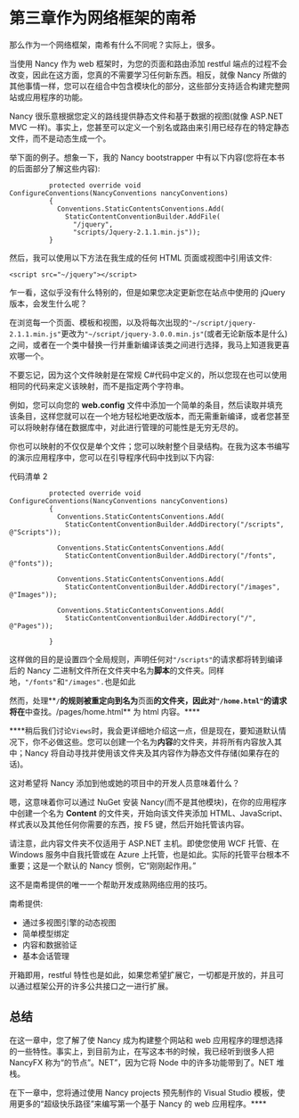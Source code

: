 # 第三章作为网络框架的南希

那么作为一个网络框架，南希有什么不同呢？实际上，很多。

当使用 Nancy 作为 web 框架时，为您的页面和路由添加 restful 端点的过程不会改变，因此在这方面，您真的不需要学习任何新东西。相反，就像 Nancy 所做的其他事情一样，您可以在组合中包含模块化的部分，这些部分支持适合构建完整网站或应用程序的功能。

Nancy 很乐意根据您定义的路线提供静态文件和基于数据的视图(就像 ASP.NET MVC 一样)。事实上，您甚至可以定义一个别名或路由来引用已经存在的特定静态文件，而不是动态生成一个。

举下面的例子。想象一下，我的 Nancy bootstrapper 中有以下内容(您将在本书的后面部分了解这些内容):

```
          protected override void ConfigureConventions(NancyConventions nancyConventions)
          {
            Conventions.StaticContentsConventions.Add(
              StaticContentConventionBuilder.AddFile(
                "/jquery",
                "scripts/Jquery-2.1.1.min.js"));
          }

```

然后，我可以使用以下方法在我生成的任何 HTML 页面或视图中引用该文件:

`<script src="~/jquery"></script>`

乍一看，这似乎没有什么特别的，但是如果您决定更新您在站点中使用的 jQuery 版本，会发生什么呢？

在浏览每一个页面、模板和视图，以及将每次出现的`"~/script/jquery-2.1.1.min.js"`更改为`"~/script/jquery-3.0.0.min.js"`(或者无论新版本是什么)之间，或者在一个类中替换一行并重新编译该类之间进行选择，我马上知道我更喜欢哪一个。

不要忘记，因为这个文件映射是在常规 C#代码中定义的，所以您现在也可以使用相同的代码来定义该映射，而不是指定两个字符串。

例如，您可以向您的 **web.config** 文件中添加一个简单的条目，然后读取并填充该条目，这样您就可以在一个地方轻松地更改版本，而无需重新编译，或者您甚至可以将映射存储在数据库中，对此进行管理的可能性是无穷无尽的。

你也可以映射的不仅仅是单个文件；您可以映射整个目录结构。在我为这本书编写的演示应用程序中，您可以在引导程序代码中找到以下内容:

代码清单 2

```
          protected override void ConfigureConventions(NancyConventions nancyConventions)
          {
            Conventions.StaticContentsConventions.Add(
              StaticContentConventionBuilder.AddDirectory("/scripts", @"Scripts"));

            Conventions.StaticContentsConventions.Add(
              StaticContentConventionBuilder.AddDirectory("/fonts", @"fonts"));

            Conventions.StaticContentsConventions.Add(
              StaticContentConventionBuilder.AddDirectory("/images", @"Images"));

            Conventions.StaticContentsConventions.Add(
              StaticContentConventionBuilder.AddDirectory("/", @"Pages"));

          }

```

这样做的目的是设置四个全局规则，声明任何对`"/scripts"`的请求都将转到编译后的 Nancy 二进制文件所在文件夹中名为**脚本**的文件夹。同样地，`"/fonts"`和`"/images".`也是如此

然而，处理**`/`**的规则被重定向到名为**页面**的文件夹，因此对`"/home.html"`的请求将在**中查找。/pages/home.html** 为 html 内容。****

 ****稍后我们讨论`Views`时，我会更详细地介绍这一点，但是现在，要知道默认情况下，你不必做这些。您可以创建一个名为**内容**的文件夹，并将所有内容放入其中；Nancy 将自动寻找并使用该文件夹及其内容作为静态文件存储(如果存在的话)。

这对希望将 Nancy 添加到他或她的项目中的开发人员意味着什么？

嗯，这意味着你可以通过 NuGet 安装 Nancy(而不是其他模块)，在你的应用程序中创建一个名为 **Content** 的文件夹，开始向该文件夹添加 HTML、JavaScript、样式表以及其他任何你需要的东西，按 F5 键，然后开始托管该内容。

请注意，此内容文件夹不仅适用于 ASP.NET 主机。即使您使用 WCF 托管、在 Windows 服务中自我托管或在 Azure 上托管，也是如此。实际的托管平台根本不重要；这是一个默认的 Nancy 惯例，它“刚刚起作用。”

这不是南希提供的唯一一个帮助开发成熟网络应用的技巧。

南希提供:

*   通过多视图引擎的动态视图
*   简单模型绑定
*   内容和数据验证
*   基本会话管理

开箱即用，restful 特性也是如此，如果您希望扩展它，一切都是开放的，并且可以通过框架公开的许多公共接口之一进行扩展。

## 总结

在这一章中，您了解了使 Nancy 成为构建整个网站和 web 应用程序的理想选择的一些特性。事实上，到目前为止，在写这本书的时候，我已经听到很多人把 NancyFX 称为“的节点”。NET”，因为它将 Node 中的许多功能带到了。NET 堆栈。

在下一章中，您将通过使用 Nancy projects 预先制作的 Visual Studio 模板，使用更多的“超级快乐路径”来编写第一个基于 Nancy 的 web 应用程序。****